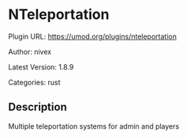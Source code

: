# NTeleportation

Plugin URL: https://umod.org/plugins/nteleportation

Author: nivex

Latest Version: 1.8.9

Categories: rust

## Description

Multiple teleportation systems for admin and players
